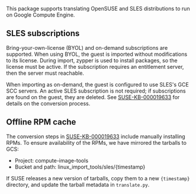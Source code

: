 This package supports translating OpenSUSE and SLES distributions to run on Google Compute Engine.

## SLES subscriptions

Bring-your-own-license (BYOL) and on-demand subscriptions are supported.  When using BYOL, 
the guest is imported without modifications to its license. During import, zypper is used
to install packages, so the license must be active. If the subscription requires an entitlement
server, then the server must reachable.

When importing as on-demand, the guest is configured to use SLES's GCE SCC servers.
An active SLES subscription is not required; if subscriptions are found on the guest,
they are deleted. See [SUSE-KB-000019633](https://www.suse.com/support/kb/doc/?id=000019633)
for details on the conversion process.


## Offline RPM cache

The conversion steps in [SUSE-KB-000019633](https://www.suse.com/support/kb/doc/?id=000019633)
include manually installing RPMs. To ensure availability of the RPMs,
we have mirrored the tarballs to GCS:

 - Project: compute-image-tools
 - Bucket and path: linux_import_tools/sles/{timestamp}

If SUSE releases a new version of tarballs, copy them to a new `{timestamp}`
directory, and update the tarball metadata in `translate.py`.
